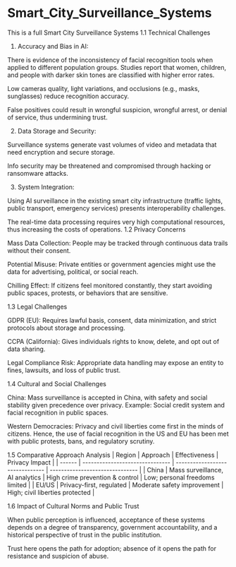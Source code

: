 # Smart_City_Surveillance_Systems
This is a full Smart City Surveillance Systems 
1.1 Technical Challenges

1. Accuracy and Bias in AI:

There is evidence of the inconsistency of facial recognition tools when applied to different population groups. Studies report that women, children, and people with darker skin tones are classified with higher error rates.

Low cameras quality, light variations, and occlusions (e.g., masks, sunglasses) reduce recognition accuracy.

False positives could result in wrongful suspicion, wrongful arrest, or denial of service, thus undermining trust.

2. Data Storage and Security:

Surveillance systems generate vast volumes of video and metadata that need encryption and secure storage.

Info security may be threatened and compromised through hacking or ransomware attacks.

3. System Integration:

Using AI surveillance in the existing smart city infrastructure (traffic lights, public transport, emergency services) presents interoperability challenges.

The real-time data processing requires very high computational resources, thus increasing the costs of operations.
1.2 Privacy Concerns

Mass Data Collection: People may be tracked through continuous data trails without their consent.

Potential Misuse: Private entities or government agencies might use the data for advertising, political, or social reach.

Chilling Effect: If citizens feel monitored constantly, they start avoiding public spaces, protests, or behaviors that are sensitive.

1.3 Legal Challenges

GDPR (EU): Requires lawful basis, consent, data minimization, and strict protocols about storage and processing.

CCPA (California): Gives individuals rights to know, delete, and opt out of data sharing.

Legal Compliance Risk: Appropriate data handling may expose an entity to fines, lawsuits, and loss of public trust.

1.4 Cultural and Social Challenges

China: Mass surveillance is accepted in China, with safety and social stability given precedence over privacy. Example: Social credit system and facial recognition in public spaces.

Western Democracies: Privacy and civil liberties come first in the minds of citizens. Hence, the use of facial recognition in the US and EU has been met with public protests, bans, and regulatory scrutiny. 

1.5 Comparative Approach Analysis
| Region | Approach                        | Effectiveness                   | Privacy Impact                  |
| ------ | ------------------------------- | ------------------------------- | ------------------------------- |
| China  | Mass surveillance, AI analytics | High crime prevention & control | Low; personal freedoms limited  |
| EU/US  | Privacy-first, regulated        | Moderate safety improvement     | High; civil liberties protected |

1.6 Impact of Cultural Norms and Public Trust

When public perception is influenced, acceptance of these systems depends on a degree of transparency, government accountability, and a historical perspective of trust in the public institution.

Trust here opens the path for adoption; absence of it opens the path for resistance and suspicion of abuse.
